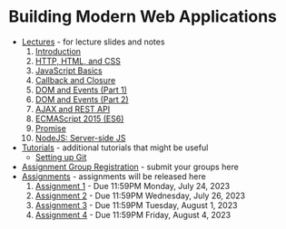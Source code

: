 # Building Modern Web Applications

* [Lectures](./lectures) - for lecture slides and notes
    1. [Introduction](./lectures/lecture-0.pdf)
    2. [HTTP, HTML, and CSS](./lectures/lecture-1.pdf)
    3. [JavaScript Basics](./lectures/lecture-2.pdf)
    4. [Callback and Closure](./lectures/lecture-3.pdf)
    5. [DOM and Events (Part 1)](./lectures/lecture-4.1.pdf)
    6. [DOM and Events (Part 2)](./lectures/lecture-4.2.pdf)
    7. [AJAX and REST API](./lectures/lecture-5.pdf)
    8. [ECMAScript 2015 (ES6)](./lectures/lecture-6.pdf)
    9. [Promise](./lectures/lecture-6.2.pdf)
    10. [NodeJS: Server-side JS](./lectures/lecture-8.pdf)
* [Tutorials](./tutorials) - additional tutorials that might be useful
    * [Setting up Git](./tutorials/git-setup.md)
* [Assignment Group Registration](https://forms.gle/GBJfRiSKEn1jXa7UA) - submit your groups here
* [Assignments](./assignments) - assignments will be released here
    1. [Assignment 1](./assignments/assignment-1) - Due 11:59PM Monday, July 24, 2023
    2. [Assignment 2](./assignments/assignment-2) - Due 11:59PM Wednesday, July 26, 2023
    3. [Assignment 3](./assignments/assignment-3) - Due 11:59PM Tuesday, August 1, 2023
    4. [Assignment 4](./assignments/assignment-4) - Due 11:59PM Friday, August 4, 2023
